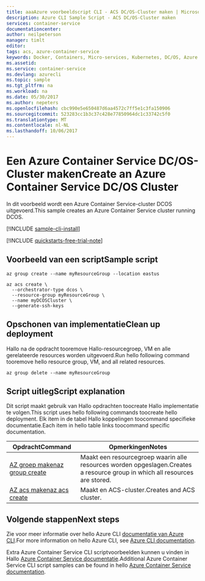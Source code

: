```yaml
---
title: aaaAzure voorbeeldscript CLI - ACS DC/OS-Cluster maken | Microsoft Docs
description: Azure CLI Sample Script - ACS DC/OS-Cluster maken
services: container-service
documentationcenter: 
author: neilpeterson
manager: timlt
editor: 
tags: acs, azure-container-service
keywords: Docker, Containers, Micro-services, Kubernetes, DC/OS, Azure
ms.assetid: 
ms.service: container-service
ms.devlang: azurecli
ms.topic: sample
ms.tgt_pltfrm: na
ms.workload: na
ms.date: 05/30/2017
ms.author: nepeters
ms.openlocfilehash: cbc990e5e650487d6aa4572c7ff5e1c3fa150906
ms.sourcegitcommit: 523283cc1b3c37c428e77850964dc1c33742c5f0
ms.translationtype: MT
ms.contentlocale: nl-NL
ms.lasthandoff: 10/06/2017
---
```

# <a name="create-an-azure-container-service-dcos-cluster"></a><span data-ttu-id="e1f67-104">Een Azure Container Service DC/OS-Cluster maken</span><span class="sxs-lookup"><span data-stu-id="e1f67-104">Create an Azure Container Service DC/OS Cluster</span></span>

<span data-ttu-id="e1f67-105">In dit voorbeeld wordt een Azure Container Service-cluster DCOS uitgevoerd.</span><span class="sxs-lookup"><span data-stu-id="e1f67-105">This sample creates an Azure Container Service cluster running DCOS.</span></span>

[!INCLUDE [sample-cli-install](../../../../includes/sample-cli-install.md)]

[!INCLUDE [quickstarts-free-trial-note](../../../../includes/quickstarts-free-trial-note.md)]

## <a name="sample-script"></a><span data-ttu-id="e1f67-106">Voorbeeld van een script</span><span class="sxs-lookup"><span data-stu-id="e1f67-106">Sample script</span></span>

```azurecli
az group create --name myResourceGroup --location eastus

az acs create \
  --orchestrator-type dcos \
  --resource-group myResourceGroup \
  --name myDCOSCluster \
  --generate-ssh-keys
```

## <a name="clean-up-deployment"></a><span data-ttu-id="e1f67-107">Opschonen van implementatie</span><span class="sxs-lookup"><span data-stu-id="e1f67-107">Clean up deployment</span></span> 

<span data-ttu-id="e1f67-108">Hallo na de opdracht tooremove Hallo-resourcegroep, VM en alle gerelateerde resources worden uitgevoerd.</span><span class="sxs-lookup"><span data-stu-id="e1f67-108">Run hello following command tooremove hello resource group, VM, and all related resources.</span></span>

```azurecli
az group delete --name myResourceGroup
```

## <a name="script-explanation"></a><span data-ttu-id="e1f67-109">Script uitleg</span><span class="sxs-lookup"><span data-stu-id="e1f67-109">Script explanation</span></span>

<span data-ttu-id="e1f67-110">Dit script maakt gebruik van Hallo opdrachten toocreate Hallo implementatie te volgen.</span><span class="sxs-lookup"><span data-stu-id="e1f67-110">This script uses hello following commands toocreate hello deployment.</span></span> <span data-ttu-id="e1f67-111">Elk item in de tabel Hallo koppelingen toocommand specifieke documentatie.</span><span class="sxs-lookup"><span data-stu-id="e1f67-111">Each item in hello table links toocommand specific documentation.</span></span>

| <span data-ttu-id="e1f67-112">Opdracht</span><span class="sxs-lookup"><span data-stu-id="e1f67-112">Command</span></span> | <span data-ttu-id="e1f67-113">Opmerkingen</span><span class="sxs-lookup"><span data-stu-id="e1f67-113">Notes</span></span> |
|---|---|
| [<span data-ttu-id="e1f67-114">AZ groep maken</span><span class="sxs-lookup"><span data-stu-id="e1f67-114">az group create</span></span>](https://docs.microsoft.com/cli/azure/group#create) | <span data-ttu-id="e1f67-115">Maakt een resourcegroep waarin alle resources worden opgeslagen.</span><span class="sxs-lookup"><span data-stu-id="e1f67-115">Creates a resource group in which all resources are stored.</span></span> |
| [<span data-ttu-id="e1f67-116">AZ acs maken</span><span class="sxs-lookup"><span data-stu-id="e1f67-116">az acs create</span></span>](https://docs.microsoft.com/cli/azure/acs#create) | <span data-ttu-id="e1f67-117">Maakt en ACS-cluster.</span><span class="sxs-lookup"><span data-stu-id="e1f67-117">Creates and ACS cluster.</span></span> |

## <a name="next-steps"></a><span data-ttu-id="e1f67-118">Volgende stappen</span><span class="sxs-lookup"><span data-stu-id="e1f67-118">Next steps</span></span>

<span data-ttu-id="e1f67-119">Zie voor meer informatie over hello Azure CLI [documentatie van Azure CLI](https://docs.microsoft.com/cli/azure/overview).</span><span class="sxs-lookup"><span data-stu-id="e1f67-119">For more information on hello Azure CLI, see [Azure CLI documentation](https://docs.microsoft.com/cli/azure/overview).</span></span>

<span data-ttu-id="e1f67-120">Extra Azure Container Service CLI scriptvoorbeelden kunnen u vinden in Hallo [Azure Container Service documentatie](../cli-samples.md).</span><span class="sxs-lookup"><span data-stu-id="e1f67-120">Additional Azure Container Service CLI script samples can be found in hello [Azure Container Service documentation](../cli-samples.md).</span></span>
